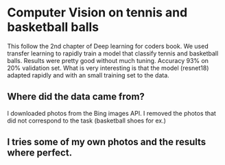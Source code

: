 # Computer Vision on tennis and basketball balls 

This follow the 2nd chapter of Deep learning for coders book. 
We used transfer learning to rapidly train a model that classify tennis and basketball balls. 
Results were pretty good without much tuning. 
Accuracy 93% on 20% validation set. 
What is very interesting is that the model (resnet18) adapted rapidly and with an small training set to the data. 

## Where did the data came from? 

I downloaded photos from the Bing images API. 
I removed the photos that did not correspond to the task (basketball shoes for ex.)

## I tries some of my own photos and the results where perfect. 


